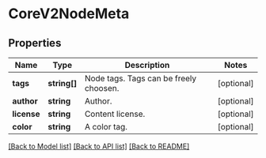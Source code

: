 # CoreV2NodeMeta

## Properties
Name | Type | Description | Notes
------------ | ------------- | ------------- | -------------
**tags** | **string[]** | Node tags. Tags can be freely choosen. | [optional] 
**author** | **string** | Author. | [optional] 
**license** | **string** | Content license. | [optional] 
**color** | **string** | A color tag. | [optional] 

[[Back to Model list]](../README.md#documentation-for-models) [[Back to API list]](../README.md#documentation-for-api-endpoints) [[Back to README]](../README.md)


